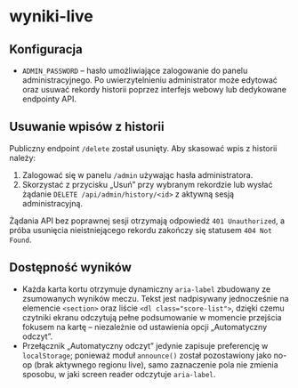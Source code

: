 # wyniki-live

## Konfiguracja

- `ADMIN_PASSWORD` – hasło umożliwiające zalogowanie do panelu administracyjnego. Po uwierzytelnieniu administrator może edytować oraz usuwać rekordy historii poprzez interfejs webowy lub dedykowane endpointy API.

## Usuwanie wpisów z historii

Publiczny endpoint `/delete` został usunięty. Aby skasować wpis z historii należy:

1. Zalogować się w panelu `/admin` używając hasła administratora.
2. Skorzystać z przycisku „Usuń” przy wybranym rekordzie lub wysłać żądanie `DELETE /api/admin/history/<id>` z aktywną sesją administracyjną.

Żądania API bez poprawnej sesji otrzymają odpowiedź `401 Unauthorized`, a próba usunięcia nieistniejącego rekordu zakończy się statusem `404 Not Found`.

## Dostępność wyników

- Każda karta kortu otrzymuje dynamiczny `aria-label` zbudowany ze zsumowanych wyników meczu. Tekst jest nadpisywany jednocześnie na elemencie `<section>` oraz liście `<dl class="score-list">`, dzięki czemu czytniki ekranu odczytują pełne podsumowanie w momencie przejścia fokusem na kartę – niezależnie od ustawienia opcji „Automatyczny odczyt”.
- Przełącznik „Automatyczny odczyt” jedynie zapisuje preferencję w `localStorage`; ponieważ moduł `announce()` został pozostawiony jako no-op (brak aktywnego regionu live), samo zaznaczenie pola nie zmienia sposobu, w jaki screen reader odczytuje `aria-label`.
